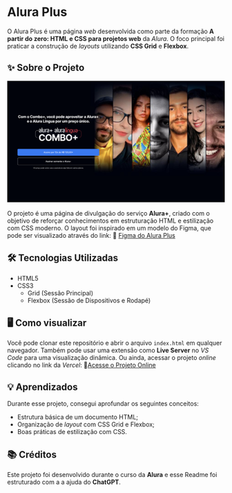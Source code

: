 <h1 style="text-aline: center;"> Alura Plus</h1>

O Alura Plus é uma página _web_ desenvolvida como parte da formação **A partir do zero: HTML e CSS para projetos web** da _Alura_. O foco principal foi praticar a construção de _layouts_ utilizando **CSS Grid** e **Flexbox**.

## ✨ Sobre o Projeto ##

<img src="./img/sessao_principal_readme.png" alt="Sessão Principal do Alura Plus" style="width: 80vw; text-aline: center;">

O projeto é uma página de divulgação do serviço **Alura+**, criado com o objetivo de reforçar conhecimentos em estruturação HTML e estilização com CSS moderno. 
O layout foi inspirado em um modelo do Figma, que pode ser visualizado através do link:
🔗 [Figma do Alura Plus](https://www.figma.com/design/spD5IMdRdNEX9Z5Do0vYvp/HTML-e-CSS--praticando-HTML-CSS-%7C-Alura-Plus--Community---Copy-?node-id=0-1&p=f&t=QslphZn2BsG1urYV-0)

## 🛠️ Tecnologias Utilizadas ##

* HTML5
* CSS3
  * Grid (Sessão Principal)
  * Flexbox (Sessão de Dispositivos e Rodapé)

## 🖥️ Como visualizar ##

Você pode clonar este repositório e abrir o arquivo ``index.html`` em qualquer navegador. Também pode usar uma extensão como **Live Server** no _VS Code_ para uma visualização dinâmica. Ou ainda, acessar o projeto _online_ clicando no link da _Vercel_: 🔗[Acesse o Projeto Online](https://alura-plus-2025.vercel.app)

## 💡 Aprendizados ##

Durante esse projeto, consegui aprofundar os seguintes conceitos:
* Estrutura básica de um documento HTML;
* Organização de _layout_ com CSS Grid e Flexbox;
* Boas práticas de estilização com CSS.

## 📚 Créditos ##

Este projeto foi desenvolvido durante o curso da **Alura** e esse Readme foi estruturado com a a ajuda do **ChatGPT**. 












